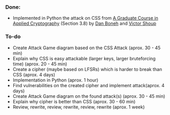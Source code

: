 ### Done:
* Implemented in Python the attack on CSS from [A Graduate Course in Applied Cryptography](https://toc.cryptobook.us/) (Section 3.8) by [Dan Boneh](https://crypto.stanford.edu/~dabo) and [Victor Shoup](https://shoup.net/)

### To-do

* Create Attack Game diagram based on the CSS Attack (aprox. 30 - 45 min)
* Explain why CSS is easy attackable (larger keys, larger bruteforcing time) (aprox. 20 - 45 min)
* Create a cipher (maybe based on LFSRs) which is harder to break than CSS (aprox. 4 days)
* Implementation in Python (aprox. 1 hour)
* Find vulnerabilities on the created cipher and implement attack(aprox. 4 days)
* Create Attack Game diagram on the found attack(s) (aprox. 30 - 45 min)
* Explain why cipher is better than CSS (aprox. 30 - 60 min)
* Review, rewrite, review, rewrite, review, rewrite (aprox. 1 week)
